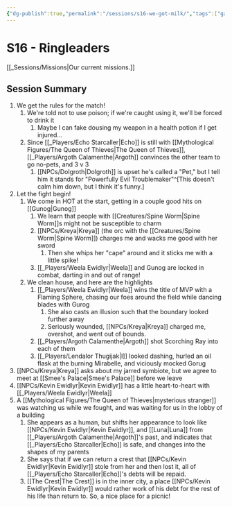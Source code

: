 ```yaml
---
{"dg-publish":true,"permalink":"/sessions/s16-we-got-milk/","tags":["gardenEntry"],"noteIcon":""}
---
```



# S16 - Ringleaders

[[_Sessions/Missions\|Our current missions.]]

## Session Summary
1. We get the rules for the match!
	1. We're told not to use poison; if we're caught using it, we'll be forced to drink it
		1. Maybe I can fake dousing my weapon in a health potion if I get injured... 
	2. Since [[_Players/Echo Starcaller\|Echo]] is still with [[Mythological Figures/The Queen of Thieves\|The Queen of Thieves]], [[_Players/Argoth Calamenthe\|Argoth]] convinces the other team to go no-pets, and 3 v 3
		1. [[NPCs/Dolgroth\|Dolgroth]] is upset he's called a "Pet," but I tell him it stands for "Powerfully Evil Troublemaker"^[This doesn't calm him down, but I think it's funny.]
2. Let the fight begin!
	1. We come in HOT at the start, getting in a couple good hits on [[Gunog\|Gunog]]
		1. We learn that people with [[Creatures/Spine Worm\|Spine Worm]]s might not be susceptible to charm
		2. [[NPCs/Kreya\|Kreya]] (the orc with the [[Creatures/Spine Worm\|Spine Worm]]) charges me and wacks me good with her sword
			1. Then she whips her "cape" around and it sticks me with a little spike!
		3. [[_Players/Weela Ewidlyr\|Weela]] and Gunog are locked in combat, darting in and out of range!
	2. We clean house, and here are the highlights
		1. [[_Players/Weela Ewidlyr\|Weela]] wins the title of MVP with a Flaming Sphere, chasing our foes around the field while dancing blades with Gurog
			1. She also casts an illusion such that the boundary looked further away
			2. Seriously wounded, [[NPCs/Kreya\|Kreya]] charged me, overshot, and went out of bounds.
		2. [[_Players/Argoth Calamenthe\|Argoth]] shot Scorching Ray into each of them
		3. [[_Players/Lendalor Thugijak\|I]] looked dashing, hurled an oil flask at the burning Mirabelle, and viciously mocked Gorug
3. [[NPCs/Kreya\|Kreya]] asks about my jarred symbiote, but we agree to meet at [[Smee's Palace\|Smee's Palace]] before we leave
4. [[NPCs/Kevin Ewidlyr\|Kevin Ewidlyr]] has a little heart-to-heart with [[_Players/Weela Ewidlyr\|Weela]]
5. A [[Mythological Figures/The Queen of Thieves\|mysterious stranger]] was watching us while we fought, and was waiting for us in the lobby of a building
	1. She appears as a human, but shifts her appearance to look like [[NPCs/Kevin Ewidlyr\|Kevin Ewidlyr]], and [[Luna\|Luna]] from [[_Players/Argoth Calamenthe\|Argoth]]'s past, and indicates that [[_Players/Echo Starcaller\|Echo]] is safe, and changes into the shapes of my parents
	2. She says that if we can return a crest that [[NPCs/Kevin Ewidlyr\|Kevin Ewidlyr]] stole from her and then lost it, all of [[_Players/Echo Starcaller\|Echo]]'s debts will be repaid. 
	3. [[The Crest\|The Crest]] is in the inner city, a place [[NPCs/Kevin Ewidlyr\|Kevin Ewidlyr]] would rather work of his debt for the rest of his life than return to. So, a nice place for a picnic!